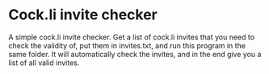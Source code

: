 # Cock.li invite checker
A simple cock.li invite checker. Get a list of cock.li invites that you need to check the validity of, put them in invites.txt, and run this program in the same folder. It will automatically check the invites, and in the end give you a list of all valid invites.
